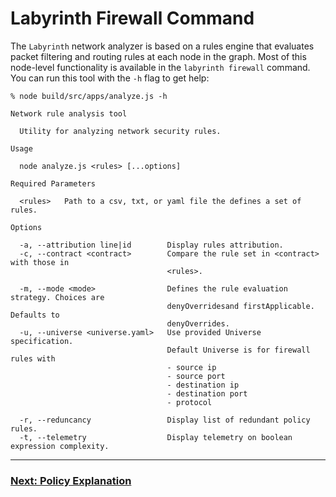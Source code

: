 # Labyrinth Firewall Command

The `Labyrinth` network analyzer is based on a rules engine that evaluates packet filtering and routing rules at each node in the graph. Most of this node-level functionality is available in the `labyrinth firewall` command. You can run this tool with the `-h` flag to get help:

[//]: # (script labyrinth firewall -h)
~~~
% node build/src/apps/analyze.js -h

Network rule analysis tool

  Utility for analyzing network security rules.

Usage

  node analyze.js <rules> [...options]

Required Parameters

  <rules>   Path to a csv, txt, or yaml file the defines a set of rules.

Options

  -a, --attribution line|id        Display rules attribution.
  -c, --contract <contract>        Compare the rule set in <contract> with those in
                                   <rules>.

  -m, --mode <mode>                Defines the rule evaluation strategy. Choices are
                                   denyOverridesand firstApplicable. Defaults to
                                   denyOverrides.
  -u, --universe <universe.yaml>   Use provided Universe specification.
                                   Default Universe is for firewall rules with
                                   - source ip
                                   - source port
                                   - destination ip
                                   - destination port
                                   - protocol

  -r, --reduncancy                 Display list of redundant policy rules.
  -t, --telemetry                  Display telemetry on boolean expression complexity.
~~~

---
### [Next: Policy Explanation](./policy_explanation.md)
